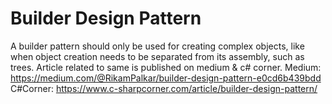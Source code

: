 # Builder Design Pattern
 A builder pattern should only be used for creating complex objects, like when object creation needs to be separated from its assembly, such as trees.
Article related to same is published on medium & c# corner.
Medium: https://medium.com/@RikamPalkar/builder-design-pattern-e0cd6b439bdd
C#Corner: https://www.c-sharpcorner.com/article/builder-design-pattern/
